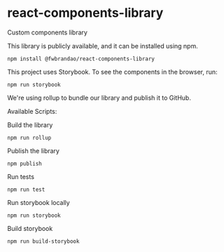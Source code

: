 # react-components-library

Custom components library

This library is publicly available, and it can be installed using npm.

```
npm install @fwbrandao/react-components-library
```

This project uses Storybook. To see the components in the browser, run:
  
```
npm run storybook
```

We're using rollup to bundle our library and publish it to GitHub. 

Available Scripts:

Build the library
```
npm run rollup
```

Publish the library
```
npm publish
```

Run tests
```
npm run test
```

Run storybook locally
```
npm run storybook
```

Build storybook
```
npm run build-storybook
```
